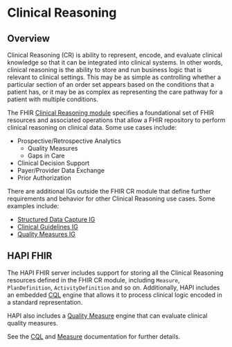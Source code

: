 # Clinical Reasoning

## Overview

Clinical Reasoning (CR) is ability to represent, encode, and evaluate clinical knowledge so that it can be integrated into clinical systems. In other words, clinical reasoning is the ability to store and run business logic that is relevant to clinical settings. This may be as simple as controlling whether a particular section of an order set appears based on the conditions that a patient has, or it may be as complex as representing the care pathway for a patient with multiple conditions.

The FHIR [Clinical Reasoning module](http://www.hl7.org/fhir/clinicalreasoning-module.html) specifies a foundational set of FHIR resources and associated operations that allow a FHIR repository to perform clinical reasoning on clinical data. Some use cases include:

* Prospective/Retrospective Analytics
  * Quality Measures
  * Gaps in Care
* Clinical Decision Support
* Payer/Provider Data Exchange
* Prior Authorization

There are additional IGs outside the FHIR CR module that define further requirements and behavior for other Clinical Reasoning use cases. Some examples include:

* [Structured Data Capture IG](https://build.fhir.org/ig/HL7/sdc/)
* [Clinical Guidelines IG](https://hl7.org/fhir/uv/cpg/)
* [Quality Measures IG](http://hl7.org/fhir/us/cqfmeasures/)

## HAPI FHIR

The HAPI FHIR server includes support for storing all the Clinical Reasoning resources defined in the FHIR CR module, including `Measure`, `PlanDefinition`, `ActivityDefinition` and so on. Additionally, HAPI includes an embedded [CQL](/hapi-fhir/docs/clinical_reasoning/cql.html) engine that allows it to process clinical logic encoded in a standard representation.

HAPI also includes a [Quality Measure](/hapi-fhir/docs/clinical_reasoning/measures.html) engine that can evaluate clinical quality measures.

See the [CQL](/hapi-fhir/docs/clinical_reasoning/cql.html) and [Measure](/hapi-fhir/docs/clinical_reasoning/measures.html) documentation for further details.
